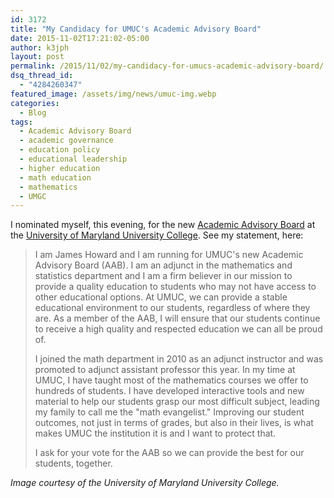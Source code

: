 ```yaml
---
id: 3172
title: "My Candidacy for UMUC's Academic Advisory Board"
date: 2015-11-02T17:21:02-05:00
author: k3jph
layout: post
permalink: /2015/11/02/my-candidacy-for-umucs-academic-advisory-board/
dsq_thread_id:
  - "4284260347"
featured_image: /assets/img/news/umuc-img.webp
categories:
  - Blog
tags:
  - Academic Advisory Board
  - academic governance
  - education policy
  - educational leadership
  - higher education
  - math education
  - mathematics
  - UMGC
---
```

I nominated myself, this evening, for the new [Academic Advisory Board](http://www.umuc.edu/umucfuture/) at the [University of Maryland University College](http://www.umuc.edu).  See my statement, here:

> I am James Howard and I am running for UMUC's new Academic Advisory Board (AAB).  I am an adjunct in the mathematics and statistics department and I am a firm believer in our mission to provide a quality education to students who may not have access to other educational options.  At UMUC, we can provide a stable educational environment to our students, regardless of where they are.  As a member of the AAB, I will ensure that our students continue to receive a high quality and respected education we can all be proud of.
>
> I joined the math department in 2010 as an adjunct instructor and was promoted to adjunct assistant professor this year.  In my time at UMUC, I have taught most of the mathematics courses we offer to hundreds of students.  I have developed interactive tools and new material to help our students grasp our most difficult subject, leading my family to call me the "math evangelist."  Improving our student outcomes, not just in terms of grades, but also in their lives, is what makes UMUC the institution it is and I want to protect that.
>
> I ask for your vote for the AAB so we can provide the best for our students, together.

_Image courtesy of the University of Maryland University College._
